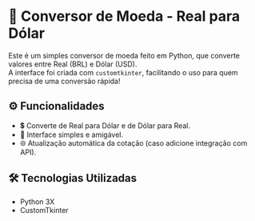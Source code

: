 # 💱 Conversor de Moeda - Real para Dólar

Este é um simples conversor de moeda feito em Python, que converte valores entre Real (BRL) e Dólar (USD).  
A interface foi criada com `customtkinter`, facilitando o uso para quem precisa de uma conversão rápida!

## ⚙️ Funcionalidades

- 💲 Converte de Real para Dólar e de Dólar para Real.
- 🔢 Interface simples e amigável.
- 🌐 Atualização automática da cotação (caso adicione integração com API).

## 🛠️ Tecnologias Utilizadas

- Python 3X
- CustomTkinter

